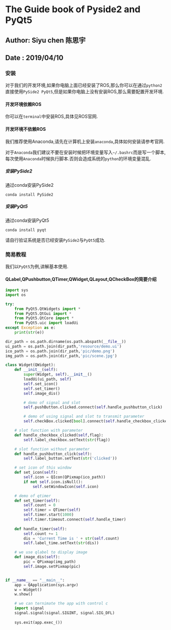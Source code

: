 # The Guide book of Pyside2 and PyQt5

##  Author: Siyu chen 陈思宇
##  Date : 2019/04/10

### 安装
对于我们的开发环境,如果你电脑上面已经安装了ROS,那么你可以在通过`python2`直接使用`PySide2 PyQt5`,但是如果你电脑上没有安装ROS,那么需要配置开发环境.
#### 开发环境依赖ROS
你可以在`terminal`中安装ROS,具体见ROS官网.
#### 开发环境不依赖ROS
我们推荐使用Anaconda,请先在计算机上安装`anaconda`,具体如何安装请参考官网.

对于`Anaconda`我们建议不要在安装时候把环境变量写入`~/.bashrc`而是写一个脚本,每次使用`Anaconda`时候执行脚本.否则会造成系统的`python`的环境变量混乱.

##### 安装PySide2
通过conda安装PySide2
```shell
conda install PySide2
```
##### 安装PyQt5
通过conda安装PyQt5
```shell
conda install pyqt
```
请自行验证系统是否已经安装`PySide2`与`PyQt5`成功.

### 简易教程
我们以`PyQt5`为例,讲解基本使用.
#### QLabel,QPushbutton,QTimer,QWidget,QLayout,QCheckBox的简要介绍
```python
import sys
import os

try:
    from PyQt5.QtWidgets import *
    from PyQt5.QtGui import *
    from PyQt5.QtCore import *
    from PyQt5.uic import loadUi
except Exception as e:
    print(str(e))

dir_path = os.path.dirname(os.path.abspath(__file__))
ui_path = os.path.join(dir_path,'resource/demo.ui')
ico_path = os.path.join(dir_path,'pic/demo.png')
img_path = os.path.join(dir_path,'pic/scene.jpg')

class Widget(QWidget):
    def __init__(self):
        super(Widget, self).__init__()
        loadUi(ui_path, self)
        self.set_icon()
        self.set_timer()
        self.image_dis()

        # demo of signal and slot
        self.pushButton.clicked.connect(self.handle_pushbutton_click)

        # demo of using signal and slot to transmit parameter
        self.checkBox.clicked[bool].connect(self.handle_checkbox_clicked)

    # slot function with parameter
    def handle_checkbox_clicked(self,flag):
        self.label_checkbox.setText(str(flag))

    # slot function without parameter
    def handle_pushbutton_click(self):
        self.label_button.setText(str('clicked'))

    # set icon of this window
    def set_icon(self): 
        self.icon = QIcon(QPixmap(ico_path))
        if not self.icon.isNull():
            self.setWindowIcon(self.icon)

    # demo of qtimer
    def set_timer(self):    
        self.count = 0
        self.timer = QTimer(self)
        self.timer.start(1000)
        self.timer.timeout.connect(self.handle_timer)
    
    def handle_timer(self):
        self.count += 1
        dis = 'Current Time is ' + str(self.count)
        self.label_time.setText(str(dis))

    # we use qlabel to display image
    def image_dis(self):
        pic = QPixmap(img_path)
        self.image.setPixmap(pic)


if __name__ == "__main__":
    app = QApplication(sys.argv)
    w = Widget()
    w.show()

    # we can ternimate the app with control c
    import signal
    signal.signal(signal.SIGINT, signal.SIG_DFL)
 
    sys.exit(app.exec_())
```

